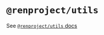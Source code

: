# `@renproject/utils`

See [`@renproject/utils` docs](https://renproject.github.io/ren-js-v3-docs/modules/_renproject_utils.html)
